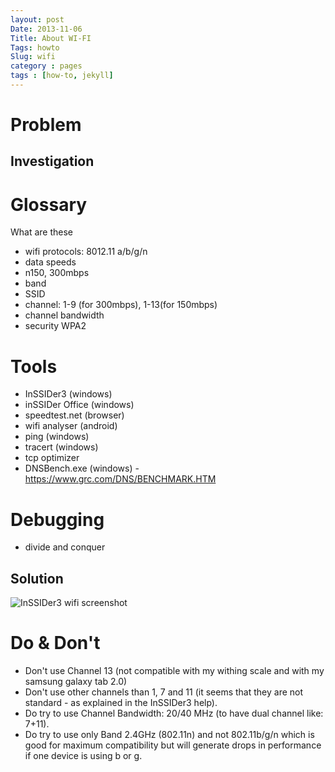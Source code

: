 ```yaml
---
layout: post
Date: 2013-11-06
Title: About WI-FI
Tags: howto
Slug: wifi
category : pages
tags : [how-to, jekyll]
---
```


# Problem

## Investigation

# Glossary
What are these 

* wifi protocols: 8012.11 a/b/g/n
* data speeds
* n150, 300mbps
* band
* SSID
* channel: 1-9 (for 300mbps), 1-13(for 150mbps)
* channel bandwidth
* security WPA2

# Tools

- InSSIDer3 (windows)
- inSSIDer Office (windows)
- speedtest.net (browser)
- wifi analyser (android)
- ping (windows)
- tracert (windows)
- tcp optimizer
- DNSBench.exe (windows) - https://www.grc.com/DNS/BENCHMARK.HTM
 
# Debugging
- divide and conquer

## Solution
![InSSIDer3 wifi screenshot](https://dl.dropboxusercontent.com/s/18ifemuwr6qxlb9/2013-11-06-configure-wifi.md-2013-11-07%2000_10_11-Program%20Manager.png?dl=1&token_hash=AAHraFC2vYOyCIC66cJSb-Uayg6TCtBnagQGWlFSWkFfUA)

# Do & Don't

* Don't use Channel 13 (not compatible with my withing scale and with my samsung galaxy tab 2.0)
* Don't use other channels than 1, 7 and 11 (it seems that they are not standard - as explained in the InSSIDer3 help).
* Do try to use Channel Bandwidth: 20/40 MHz (to have dual channel like: 7+11).
* Do try to use only Band 2.4GHz (802.11n) and not 802.11b/g/n which is good for maximum compatibility but will generate drops in performance if one device is using b or g.